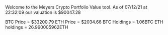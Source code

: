Welcome to the Meyers Crypto Portfolio Value tool. 
As of 07/12/21 at 22:32:09 our valuation is $90047.28 

BTC Price = $33200.79
 ETH Price = $2034.66
BTC Holdings = 1.06BTC
 ETH holdings = 26.960005962ETH 
